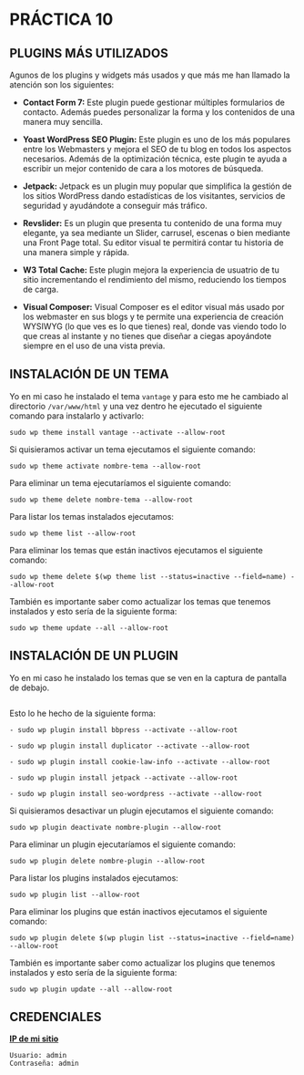 # PRÁCTICA 10

## PLUGINS MÁS UTILIZADOS
Agunos de los plugins y widgets más usados y que más me han llamado la atención son los siguientes:

- **Contact Form 7:** Este plugin puede gestionar múltiples formularios de contacto. Además puedes personalizar la forma y los contenidos de una manera muy sencilla.

- **Yoast WordPress SEO Plugin:** Este plugin es uno de los más populares entre los Webmasters y mejora el SEO de tu blog en todos los aspectos necesarios. Además de la optimización técnica, este plugin te ayuda a escribir un mejor contenido de cara a los motores de búsqueda.

- **Jetpack:** Jetpack es un plugin muy popular que simplifica la gestión de los sitios WordPress dando estadísticas de los visitantes, servicios de seguridad y ayudándote a conseguir más tráfico.

- **Revslider:** Es un plugin que presenta tu contenido de una forma muy elegante, ya sea mediante un Slider, carrusel, escenas o bien mediante una Front Page total. Su editor visual te permitirá contar tu historia de una manera simple y rápida.

- **W3 Total Cache:** Este plugin mejora la experiencia de usuatrio de tu sitio incrementando el rendimiento del mismo, reduciendo los tiempos de carga.

- **Visual Composer:** Visual Composer es el editor visual más usado por los webmaster en sus blogs y te permite una experiencia de creación WYSIWYG (lo que ves es lo que tienes) real, donde vas viendo todo lo que creas al instante y no tienes que diseñar a ciegas apoyándote siempre en el uso de una vista previa.

## INSTALACIÓN DE UN TEMA
Yo en mi caso he instalado el tema `vantage` y para esto me he cambiado al directorio `/var/www/html` y una vez dentro he ejecutado el siguiente comando para instalarlo y activarlo: 
```
sudo wp theme install vantage --activate --allow-root
``` 

Si quisieramos activar un tema ejecutamos el siguiente comando:
```
sudo wp theme activate nombre-tema --allow-root
```

Para eliminar un tema ejecutaríamos el siguiente comando:
```
sudo wp theme delete nombre-tema --allow-root
```

Para listar los temas instalados ejecutamos:
```
sudo wp theme list --allow-root
```

Para eliminar los temas que están inactivos ejecutamos el siguiente comando:
```
sudo wp theme delete $(wp theme list --status=inactive --field=name) --allow-root
```

También es importante saber como actualizar los temas que tenemos instalados y esto sería de la siguiente forma:
```
sudo wp theme update --all --allow-root
```

## INSTALACIÓN DE UN PLUGIN
Yo en mi caso he instalado los temas que se ven en la captura de pantalla de debajo.

![]()

Esto lo he hecho de la siguiente forma:
```
- sudo wp plugin install bbpress --activate --allow-root

- sudo wp plugin install duplicator --activate --allow-root

- sudo wp plugin install cookie-law-info --activate --allow-root

- sudo wp plugin install jetpack --activate --allow-root

- sudo wp plugin install seo-wordpress --activate --allow-root
``` 

Si quisieramos desactivar un plugin ejecutamos el siguiente comando:
```
sudo wp plugin deactivate nombre-plugin --allow-root
```

Para eliminar un plugin ejecutaríamos el siguiente comando:
```
sudo wp plugin delete nombre-plugin --allow-root
```

Para listar los plugins instalados ejecutamos:
```
sudo wp plugin list --allow-root
```

Para eliminar los plugins que están inactivos ejecutamos el siguiente comando:
```
sudo wp plugin delete $(wp plugin list --status=inactive --field=name) --allow-root
```

También es importante saber como actualizar los plugins que tenemos instalados y esto sería de la siguiente forma:
```
sudo wp plugin update --all --allow-root
```


## CREDENCIALES
**[IP de mi sitio](http://3.80.213.191)**
```
Usuario: admin
Contraseña: admin
```
